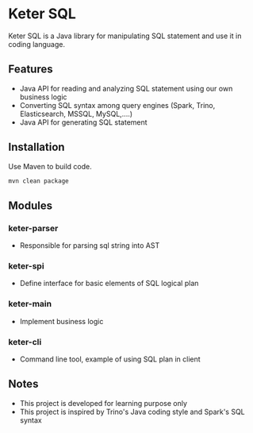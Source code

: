 # Keter SQL
Keter SQL is a Java library for manipulating SQL statement and use it in coding language.

## Features
- Java API for reading and analyzing SQL statement using our own business logic
- Converting SQL syntax among query engines (Spark, Trino, Elasticsearch, MSSQL, MySQL,....)
- Java API for generating SQL statement

## Installation

Use Maven to build code.

```bash
mvn clean package
```
## Modules
### keter-parser
- Responsible for parsing sql string into AST
### keter-spi
- Define interface for basic elements of SQL logical plan
### keter-main
- Implement business logic
### keter-cli
- Command line tool, example of using SQL plan in client 
## Notes
- This project is developed for learning purpose only
- This project is inspired by Trino's Java coding style and Spark's SQL syntax